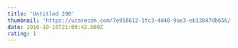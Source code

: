 ```yaml
---
title: 'Untitled 290'
thumbnail: 'https://ucarecdn.com/7e918612-1fc3-4d40-9ae3-eb13847db656/'
date: 2016-10-10T21:09:42.000Z
rating: 1
---
```


